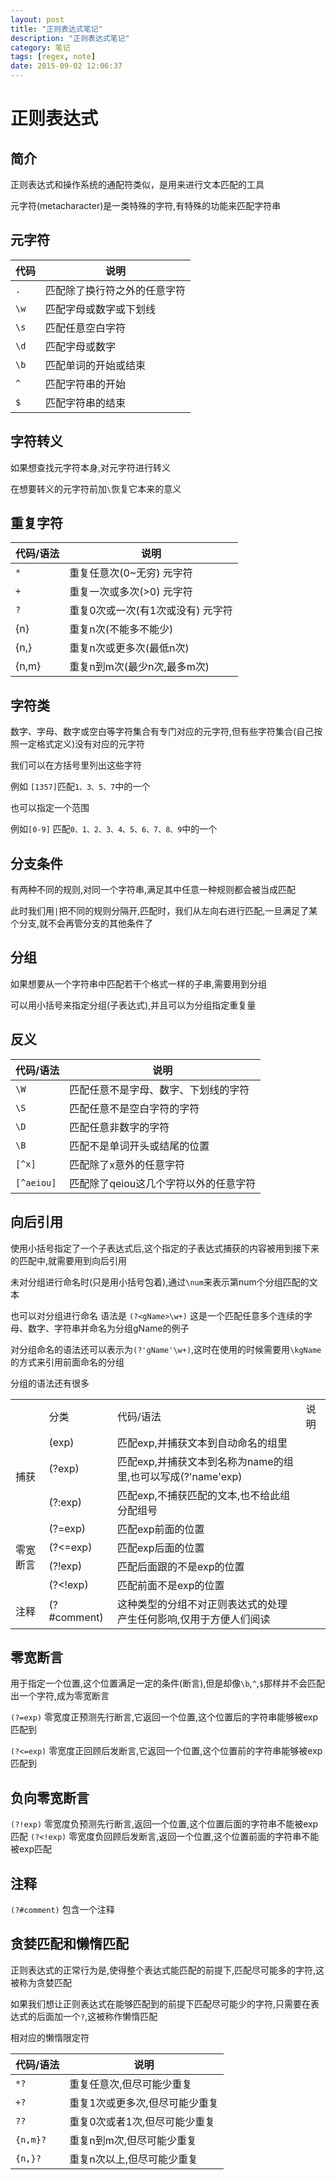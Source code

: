```yaml
---
layout: post
title: "正则表达式笔记"
description: "正则表达式笔记"
category: 笔记
tags: [regex, note]
date: 2015-09-02 12:06:37
---
```


# 正则表达式

## 简介

正则表达式和操作系统的通配符类似，是用来进行文本匹配的工具

元字符(metacharacter)是一类特殊的字符,有特殊的功能来匹配字符串

## 元字符

|代码|说明|
|-----|-----|
|`.`	|	匹配除了换行符之外的任意字符|
|`\w`	|	匹配字母或数字或下划线|
|`\s`	|	匹配任意空白字符|
|`\d`	|	匹配字母或数字|
|`\b`	|	匹配单词的开始或结束|
|`^`	|	匹配字符串的开始|
|`$`	|	匹配字符串的结束|

## 字符转义

如果想查找元字符本身,对元字符进行转义

在想要转义的元字符前加`\`恢复它本来的意义

## 重复字符

|代码/语法|说明|
|----|----|
|`*`|重复任意次(0~无穷)  元字符|
|`+`|重复一次或多次(>0)  元字符|
|`?`|重复0次或一次(有1次或没有)  元字符|
|{n}|重复n次(不能多不能少)|
|{n,}|重复n次或更多次(最低n次)|
|{n,m}|重复n到m次(最少n次,最多m次)|

## 字符类

数字、字母、数字或空白等字符集合有专门对应的元字符,但有些字符集合(自己按照一定格式定义)没有对应的元字符

我们可以在方括号里列出这些字符

例如 `[1357]`匹配`1、3、5、7`中的一个

也可以指定一个范围

例如`[0-9]` 匹配`0、1、2、3、4、5、6、7、8、9`中的一个

## 分支条件

有两种不同的规则,对同一个字符串,满足其中任意一种规则都会被当成匹配

此时我们用`|`把不同的规则分隔开,匹配时，我们从左向右进行匹配,一旦满足了某个分支,就不会再管分支的其他条件了

## 分组

如果想要从一个字符串中匹配若干个格式一样的子串,需要用到分组

可以用小括号来指定分组(子表达式),并且可以为分组指定重复量

## 反义

|代码/语法|说明|
|-----|----------|
|`\W`|匹配任意不是字母、数字、下划线的字符|
|`\S`|匹配任意不是空白字符的字符|
|`\D`|匹配任意非数字的字符|
|`\B`|匹配不是单词开头或结尾的位置|
|`[^x]`|匹配除了x意外的任意字符 |
|`[^aeiou]`|匹配除了qeiou这几个字符以外的任意字符|

## 向后引用

使用小括号指定了一个子表达式后,这个指定的子表达式捕获的内容被用到接下来的匹配中,就需要用到向后引用

未对分组进行命名时(只是用小括号包着),通过`\num`来表示第num个分组匹配的文本

也可以对分组进行命名 语法是 `(?<gName>\w+)` 这是一个匹配任意多个连续的字母、数字、字符串并命名为分组gName的例子

对分组命名的语法还可以表示为`(?'gName'\w+)`,这时在使用的时候需要用`\kgName`的方式来引用前面命名的分组


分组的语法还有很多

<table>
	<th>
		<td>分类</td>
		<td>代码/语法</td>
		<td>说明</td>
	</th>
	<tr>
		<td rowspan="3">捕获</td>
		<td>(exp)</td>
		<td>匹配exp,并捕获文本到自动命名的组里</td>
	</tr>
	<tr>
		<td>(?<name>exp)</td>
		<td>匹配exp,并捕获文本到名称为name的组里,也可以写成(?'name'exp)</td>
	</tr>
	<tr>
		<td>(?:exp)</td>
		<td>匹配exp,不捕获匹配的文本,也不给此组分配组号</td>
	</tr>
	<tr>
		<td rowspan="4">零宽断言</td>
		<td>(?=exp)</td>
		<td>匹配exp前面的位置</td>
	</tr>
	<tr>
		<td>(?&lt;=exp)</td>
		<td>匹配exp后面的位置</td>
	</tr>
	<tr>
		<td>(?!exp)</td>
		<td>匹配后面跟的不是exp的位置</td>
	</tr>
	<tr>
		<td>(?&lt;!exp)</td>
		<td>匹配前面不是exp的位置</td>
	</tr>
	<tr>
		<td>注释</td>
		<td>(?#comment)</td>
		<td>这种类型的分组不对正则表达式的处理产生任何影响,仅用于方便人们阅读</td>
	</tr>
</table>

## 零宽断言

用于指定一个位置,这个位置满足一定的条件(断言),但是却像`\b`,`^`,`$`那样并不会匹配出一个字符,成为零宽断言

`(?=exp)` 零宽度正预测先行断言,它返回一个位置,这个位置后的字符串能够被exp匹配到

`(?<=exp)` 零宽度正回顾后发断言,它返回一个位置,这个位置前的字符串能够被exp匹配到

## 负向零宽断言

`(?!exp)` 零宽度负预测先行断言,返回一个位置,这个位置后面的字符串不能被exp匹配
`(?<!exp)` 零宽度负回顾后发断言,返回一个位置,这个位置前面的字符串不能被exp匹配

## 注释

`(?#comment)` 包含一个注释

## 贪婪匹配和懒惰匹配

正则表达式的正常行为是,使得整个表达式能匹配的前提下,匹配尽可能多的字符,这被称为贪婪匹配

如果我们想让正则表达式在能够匹配到的前提下匹配尽可能少的字符,只需要在表达式的后面加一个`?`,这被称作懒惰匹配


相对应的懒惰限定符

|代码/语法|说明|
|---|----|
|`*?`|重复任意次,但尽可能少重复|
|`+?`|重复1次或更多次,但尽可能少重复|
|`??`|重复0次或者1次,但尽可能少重复|
|`{n,m}?`|重复n到m次,但尽可能少重复|
|`{n,}?`|重复n次以上,但尽可能少重复|
